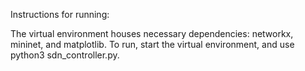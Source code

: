Instructions for running:

The virtual environment houses necessary dependencies: networkx, mininet, and matplotlib.
To run, start the virtual environment, and use python3 sdn_controller.py.